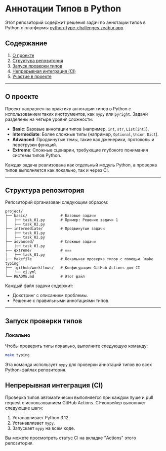 # Аннотации Типов в Python

Этот репозиторий содержит решения задач по аннотации типов в Python с платформы [python-type-challenges.zeabur.app](https://python-type-challenges.zeabur.app). 

## Содержание
1. [О проекте](#о-проекте)
2. [Структура репозитория](#структура-репозитория)
3. [Запуск проверки типов](#запуск-проверки-типов)
4. [Непрерывная интеграция (CI)](#непрерывная-интеграция-ci)
5. [Участие в проекте](#участие-в-проекте)

---

## О проекте

Проект направлен на практику аннотации типов в Python с использованием таких инструментов, как `mypy` или `pyright`. Задачи разделены на четыре уровня сложности:
- **Basic**: Базовые аннотации типов (например, `int`, `str`, `List[int]`).
- **Intermediate**: Более сложные типы (например, `Optional`, `Union`, `Dict`).
- **Advanced**: Продвинутые темы, такие как дженерики, протоколы и перегрузки функций.
- **Extreme**: Сложные сценарии, требующие глубокого понимания системы типов Python.

Каждая задача реализована как отдельный модуль Python, а проверка типов выполняется как локально, так и через CI.

---

## Структура репозитория

Репозиторий организован следующим образом:

```
project/
├── basic/               # Базовые задачи
│   ├── task_01.py       # Пример: Решение задачи 1
│   ├── task_02.py
├── intermediate/        # Продвинутые задачи
│   ├── task_01.py
│   ├── task_02.py
├── advanced/            # Сложные задачи
│   ├── task_01.py
├── extreme/             # ☠️☠️☠️
|   ├── task_01.py       
├── Makefile             # Локальная проверка типов с помощью `make typing`
├── .github/workflows/   # Конфигурация GitHub Actions для CI
│   └── ci.yml
└── README.md            # Этот файл
```

Каждый файл задачи содержит:
- Докстринг с описанием проблемы.
- Решение с правильными аннотациями типов.

---

## Запуск проверки типов

### Локально
Чтобы проверить типы локально, выполните следующую команду:

```bash
make typing
```

Эта команда использует `mypy` для проверки аннотаций типов во всех Python-файлах репозитория.

## Непрерывная интеграция (CI)

Проверка типов автоматически выполняется при каждом пуше и pull request с использованием GitHub Actions. CI-конвейер выполняет следующие шаги:
1. Устанавливает Python 3.12.
2. Устанавливает `mypy`.
3. Запускает `mypy` на всем коде.

Вы можете просмотреть статус CI на вкладке "Actions" этого репозитория.

